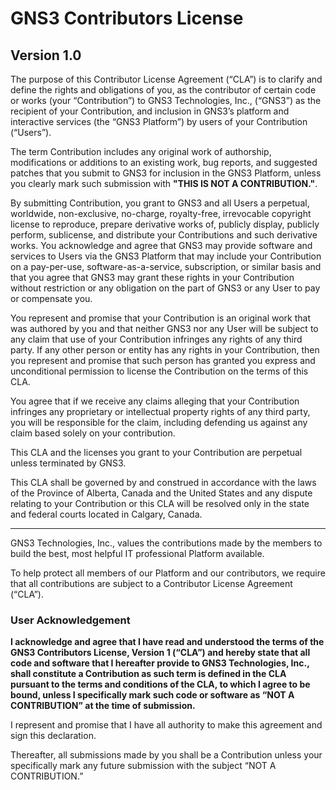 GNS3 Contributors License
=========================

Version 1.0
-----------

The purpose of this Contributor License Agreement (“CLA”) is to clarify and define the rights and obligations of you, as the contributor of certain code or works (your “Contribution”) to GNS3 Technologies, Inc., (“GNS3”) as the recipient of your Contribution, and inclusion in GNS3’s platform and interactive services (the “GNS3 Platform”) by users of your Contribution (“Users”).

The term Contribution includes any original work of authorship, modifications or additions to an existing work, bug reports, and suggested patches that you submit to GNS3 for inclusion in the GNS3 Platform, unless you clearly mark such submission with **"THIS IS NOT A CONTRIBUTION."**.

By submitting Contribution, you grant to GNS3 and all Users a perpetual, worldwide, non-exclusive, no-charge, royalty-free, irrevocable copyright license to reproduce, prepare derivative works of, publicly display, publicly perform, sublicense, and distribute your Contributions and such derivative works. You acknowledge and agree that GNS3 may provide software and services to Users via the GNS3 Platform that may include your Contribution on a pay-per-use, software-as-a-service, subscription, or similar basis and that you agree that GNS3 may grant these rights in your Contribution without restriction or any obligation on the part of GNS3 or any User to pay or compensate you.

You represent and promise that your Contribution is an original work that was authored by you and that neither GNS3 nor any User will be subject to any claim that use of your Contribution infringes any rights of any third party. If any other person or entity has any rights in your Contribution, then you represent and promise that such person has granted you express and unconditional permission to license the Contribution on the terms of this CLA.

You agree that if we receive any claims alleging that your Contribution infringes any proprietary or intellectual property rights of any third party, you will be responsible for the claim, including defending us against any claim based solely on your contribution.

This CLA and the licenses you grant to your Contribution are perpetual unless terminated by GNS3.

This CLA shall be governed by and construed in accordance with the laws of the Province of Alberta, Canada and the United States and any dispute relating to your Contribution or this CLA will be resolved only in the state and federal courts located in Calgary, Canada.

---

GNS3 Technologies, Inc., values the contributions made by the members to build the best, most helpful IT professional Platform available.

To help protect all members of our Platform and our contributors, we require that all contributions are subject to a Contributor License Agreement (“CLA”).

### User Acknowledgement

**I acknowledge and agree that I have read and understood the terms of the GNS3 Contributors License, Version 1 (“CLA”) and hereby state that all code and software that I hereafter provide to GNS3 Technologies, Inc., shall constitute a Contribution as such term is defined in the CLA pursuant to the terms and conditions of the CLA, to which I agree to be bound, unless I specifically mark such code or software as “NOT A CONTRIBUTION” at the time of submission.**

I represent and promise that I have all authority to make this agreement and sign this declaration.

Thereafter, all submissions made by you shall be a Contribution unless your specifically mark any future submission with the subject “NOT A CONTRIBUTION.”
